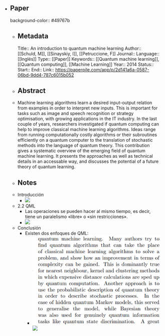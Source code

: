 - ## Paper
  background-color:: #49767b
	- ## Metadata
	  Title:: An introduction to quantum machine learning
	  Author:: [[Schuld, M]], [[Sinayskiy, I]], [[Petruccione, F]]
	  Journal::
	  Language:: [[Inglés]] 
	  Type:: [[Paper]]
	  Keywords:: [[Quantum machine learning]], [[Quantum computing]], [[Machine Learning]]
	  Year:: 2014
	  Status::
	  Start::
	  End::
	  Link:: https://paperpile.com/app/p/2d141a6a-0587-06bd-9dd4-787c6015b052
	- ## Abstract
	- Machine learning algorithms learn a desired input-output relation from examples in order to interpret new inputs. This is important for tasks such as image and speech recognition or strategy optimisation, with growing applications in the IT industry. In the last couple of years, researchers investigated if quantum computing can help to improve classical machine learning algorithms. Ideas range from running computationally costly algorithms or their subroutines efficiently on a quantum computer to the translation of stochastic methods into the language of quantum theory. This contribution gives a systematic overview of the emerging field of quantum machine learning. It presents the approaches as well as technical details in an accessable way, and discusses the potential of a future theory of quantum learning.
	- ## Notes
	- Introducción
		- ![](https://hypernotes.zenkit.com/api/v1/lists/2362182/files/5BXIKCU2P)
	- 2.2 QML
		- Las operaciones se pueden hacer al mismo tiempo, es decir, tiene un paralelismo «libre» o «sin restricciones».
		- ![](https://hypernotes.zenkit.com/api/v1/lists/2362182/files/pDfAQDIcJ)
	- Conclusión
		- Existen dos enfoques de QML:
			- ![image.png](../assets/image_1656169808587_0.png) ![](https://hypernotes.zenkit.com/api/v1/lists/2362182/files/yYW4Kd6bQ)